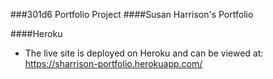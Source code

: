 ###301d6 Portfolio Project
####Susan Harrison's Portfolio

####Heroku
* The live site is deployed on Heroku and can be viewed at: https://sharrison-portfolio.herokuapp.com/
